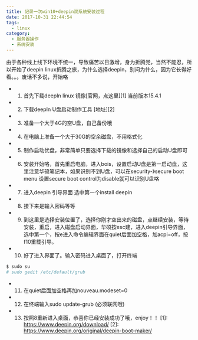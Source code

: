 ```yaml
---
title: 记录一次win10+deepin双系统安装过程
date: 2017-10-31 22:44:54
tags:
  - linux
category:
  - 服务器操作
  - 系统安装
---
```


由于各种线上线下环境不统一，导致痛苦以日激增，身为折腾党，当然不能忍，所以开始了deepin linux折腾之旅，为什么选择deepin，别问为什么，因为它长得好看。。。废话不多说，开始咯
<!--more-->

 - 1. 首先下载deepIn linux 镜像[官网，点这里][1] 当前版本15.4.1
 - 2. 下载deepIn U盘启动制作工具 [地址][2]
 - 3. 准备一个大于4G的空U盘，自己备份哦
 - 4. 在电脑上准备一个大于30G的空余磁盘，不用格式化
 - 5. 制作启动优盘，非常简单只要选择下载的镜像和选择自己的启动U盘即可
 - 6. 安装开始咯，首先重启电脑，进入bois，设置启动U盘是第一启动盘，这里注意华硕笔记本，如果识别不到U盘，可以在security-》secure boot menu 设置secure boot control为disable就可以识别U盘咯
 - 7. 进入deepin 引导界面 选中第一个install deepin
 - 8. 接下来是输入密码等等
 - 9. 到这里是选择安装位置了，选择你刚才空出来的磁盘，点继续安装，等待安装，重启，进入磁盘启动界面，华硕按esc建，进入deepin引导界面，选中第一个，按e进入命令编辑界面在quiet后面加空格，加acpi=off，按f10重载引导。
 - 10. 好了进入界面了。输入密码进入桌面了，打开终端
 ```sh
 $ sudo su
 # sudo gedit /etc/default/grub
```
 - 11. 在quiet后面加空格再加nouveau.modeset=0
 - 12. 在终端输入sudo update-grub (必须联网哦)
 - 13. 按照8重新进入桌面，恭喜你已经安装成功了哦，enjoy！！
  [1]: https://www.deepin.org/download/
  [2]: https://www.deepin.org/original/deepin-boot-maker/

